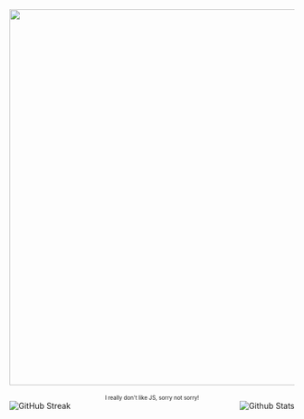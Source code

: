 <div align="center">
<img align="center" src="https://github.com/user-attachments/assets/c8c41032-3dbd-4b39-8153-2cce7cc2d75c" width="666px" />
<br/>
<br/>
<sub><sup>I really don't like JS, sorry not sorry!</sup></sup>
</div>
<img src="https://streak-stats.demolab.com?user=azazelcodes&theme=default&hide_border=true&hide_total_contributions=true&ring=3A6188&fire=3A6188&currStreakNum=6D8296&currStreakLabel=3A6188&sideNums=6D8296&sideLabels=3A6188&background=0d0d0d" alt="GitHub Streak" />
<img src="https://github-readme-stats.vercel.app/api?username=azazelcodes&title_color=3A6188&text_color=6D8296&hide_border=true&bg_color=0d0d0d&show_icons=true&icon_color=3A6188&include_all_commits=true" align="right" alt="Github Stats" />
